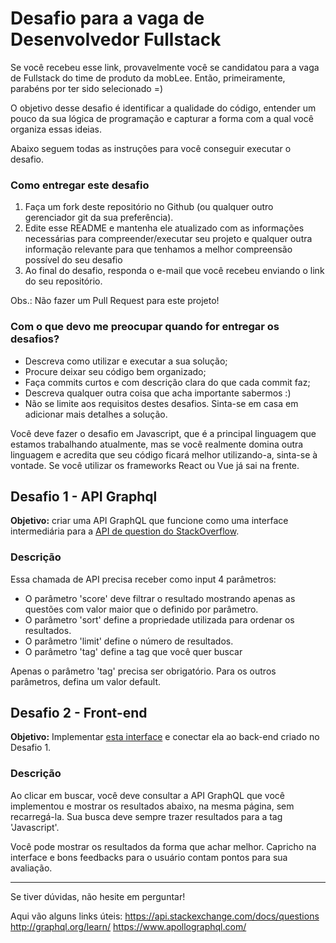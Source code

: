 # Desafio para a vaga de Desenvolvedor Fullstack
Se você recebeu esse link, provavelmente você se candidatou para a vaga de Fullstack do time de produto da mobLee. Então, primeiramente, parabéns por ter sido selecionado =)

O objetivo desse desafio é identificar a qualidade do código, entender um pouco da sua lógica de programação e capturar a forma com a qual você organiza essas ideias.

Abaixo seguem todas as instruções para você conseguir executar o desafio.

### Como entregar este desafio
1. Faça um fork deste repositório no Github (ou qualquer outro gerenciador git da sua preferência).
2. Edite esse README e mantenha ele atualizado com as informações necessárias para compreender/executar seu projeto e qualquer outra informação relevante para que tenhamos a melhor compreensão possível do seu desafio
3. Ao final do desafio, responda o e-mail que você recebeu enviando o link do seu repositório.

Obs.: Não fazer um Pull Request para este projeto!

### Com o que devo me preocupar quando for entregar os desafios?
- Descreva como utilizar e executar a sua solução;
- Procure deixar seu código bem organizado;
- Faça commits curtos e com descrição clara do que cada commit faz;
- Descreva qualquer outra coisa que acha importante sabermos :)
- Não se limite aos requisitos destes desafios. Sinta-se em casa em adicionar mais detalhes a solução.

Você deve fazer o desafio em Javascript, que é a principal linguagem que estamos trabalhando atualmente, mas se você realmente domina outra linguagem e acredita que seu código ficará melhor utilizando-a, sinta-se à vontade. Se você utilizar os frameworks React ou Vue já sai na frente. 

## Desafio 1 - API Graphql
**Objetivo:** criar uma API GraphQL que funcione como uma interface intermediária para a [API de question do StackOverflow](https://api.stackexchange.com/docs/questions).

### Descrição
Essa chamada de API precisa receber como input 4 parâmetros:
- O parâmetro 'score' deve filtrar o resultado mostrando apenas as questões com valor maior que o definido por parâmetro. 
- O parâmetro 'sort' define a propriedade utilizada para ordenar os resultados.  
- O parâmetro 'limit' define o número de resultados.
- O parâmetro 'tag' define a tag que você quer buscar

Apenas o parâmetro 'tag' precisa ser obrigatório. Para os outros parâmetros, defina um valor default.

## Desafio 2 - Front-end
**Objetivo:** Implementar [esta interface](https://drive.google.com/file/d/1TeyJx9meFHKFH33VeqzfNeXcA0V_gsIu/view) e conectar ela ao back-end criado no Desafio 1.

### Descrição
Ao clicar em buscar, você deve consultar a API GraphQL que você implementou e mostrar os resultados abaixo, na mesma página, sem recarregá-la. Sua busca deve sempre trazer resultados para a tag 'Javascript'.

Você pode mostrar os resultados da forma que achar melhor. Capricho na interface e bons feedbacks para o usuário contam pontos para sua avaliação.

---
Se tiver dúvidas, não hesite em perguntar!

Aqui vão alguns links úteis:
https://api.stackexchange.com/docs/questions
http://graphql.org/learn/
https://www.apollographql.com/
